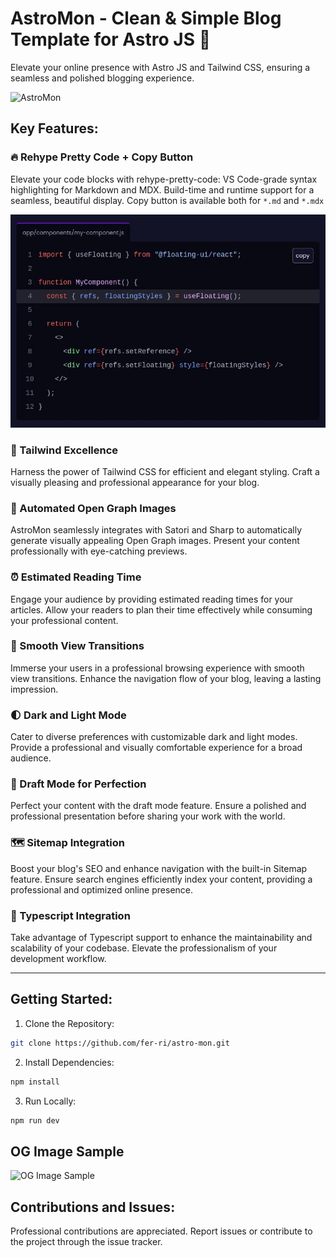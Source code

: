 # AstroMon - Clean & Simple Blog Template for Astro JS 🚀

Elevate your online presence with Astro JS and Tailwind CSS, ensuring a seamless and polished blogging experience.

![AstroMon](https://astro-mon.vercel.app/og.png)

## Key Features:

### 🔥 Rehype Pretty Code + Copy Button

Elevate your code blocks with rehype-pretty-code: VS Code-grade syntax highlighting for Markdown and MDX. Build-time and runtime support for a seamless, beautiful display. Copy button is available both for `*.md` and `*.mdx`

![Rehype Pretty Code with Copy Button](/screenshots/rehype-pretty-code-copy-button.jpg)

### 🎨 Tailwind Excellence

Harness the power of Tailwind CSS for efficient and elegant styling. Craft a visually pleasing and professional appearance for your blog.

### 🌠 Automated Open Graph Images

AstroMon seamlessly integrates with Satori and Sharp to automatically generate visually appealing Open Graph images. Present your content professionally with eye-catching previews.

### ⏰ Estimated Reading Time

Engage your audience by providing estimated reading times for your articles. Allow your readers to plan their time effectively while consuming your professional content.

### 🌟 Smooth View Transitions

Immerse your users in a professional browsing experience with smooth view transitions. Enhance the navigation flow of your blog, leaving a lasting impression.

### 🌓 Dark and Light Mode

Cater to diverse preferences with customizable dark and light modes. Provide a professional and visually comfortable experience for a broad audience.

### 🚀 Draft Mode for Perfection

Perfect your content with the draft mode feature. Ensure a polished and professional presentation before sharing your work with the world.

### 🗺 Sitemap Integration

Boost your blog's SEO and enhance navigation with the built-in Sitemap feature. Ensure search engines efficiently index your content, providing a professional and optimized online presence.

### 📜 Typescript Integration

Take advantage of Typescript support to enhance the maintainability and scalability of your codebase. Elevate the professionalism of your development workflow.

---

## Getting Started:

1. Clone the Repository:

```bash
git clone https://github.com/fer-ri/astro-mon.git
```

2. Install Dependencies:

```bash
npm install
```

3. Run Locally:

```bash
npm run dev
```

## OG Image Sample

![OG Image Sample](https://astro-mon.vercel.app/consectetur-adipiscing-elit.png)

## Contributions and Issues:

Professional contributions are appreciated. Report issues or contribute to the project through the issue tracker.
